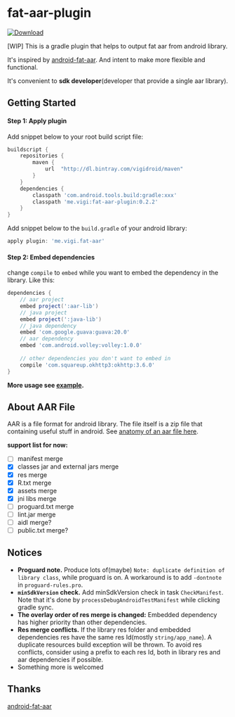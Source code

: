 # fat-aar-plugin

[ ![Download](https://api.bintray.com/packages/vigidroid/maven/fat-aar-plugin/images/download.svg) ](https://bintray.com/vigidroid/maven/fat-aar-plugin/_latestVersion)

[WIP] This is a gradle plugin that helps to output fat aar from android library.

It's inspired by [android-fat-aar](https://github.com/adwiv/android-fat-aar). And intent to make more flexible and functional.

It's convenient to **sdk developer**(developer that provide a single aar library).

## Getting Started

#### Step 1: Apply plugin

Add snippet below to your root build script file:

```gradle
buildscript {
    repositories {
        maven {
            url  "http://dl.bintray.com/vigidroid/maven"
        }
    }
    dependencies {
        classpath 'com.android.tools.build:gradle:xxx'
        classpath 'me.vigi:fat-aar-plugin:0.2.2'
    }
}
```

Add snippet below to the `build.gradle` of your android library:

```gradle
apply plugin: 'me.vigi.fat-aar'
```

#### Step 2: Embed dependencies

change `compile` to `embed` while you want to embed the dependency in the library. Like this:

```gradle
dependencies {
    // aar project
    embed project(':aar-lib')
    // java project
    embed project(':java-lib')
    // java dependency
    embed 'com.google.guava:guava:20.0'
    // aar dependency
    embed 'com.android.volley:volley:1.0.0'
  
    // other dependencies you don't want to embed in
    compile 'com.squareup.okhttp3:okhttp:3.6.0'
}
```

**More usage see [example](./example-android).**

## About AAR File

AAR is a file format for android library.
The file itself is a zip file that containing useful stuff in android.
See [anatomy of an aar file here](https://developer.android.com/studio/projects/android-library.html#aar-contents).

**support list for now:**

- [ ] manifest merge
- [x] classes jar and external jars merge
- [x] res merge
- [x] R.txt merge
- [x] assets merge
- [x] jni libs merge
- [ ] proguard.txt merge
- [ ] lint.jar merge
- [ ] aidl merge?
- [ ] public.txt merge?

## Notices

* **Proguard note.** Produce lots of(maybe) `Note: duplicate definition of library class`, while proguard is on. A workaround is to add `-dontnote` in `proguard-rules.pro`.
* **`minSdkVersion` check.** Add minSdkVersion check in task `CheckManifest`. Note that it's done by `processDebugAndroidTestManifest` while clicking gradle sync.
* **The overlay order of res merge is changed:** Embedded dependency has higher priority than other dependencies.
* **Res merge conflicts.** If the library res folder and embedded dependencies res have the same res Id(mostly `string/app_name`). A duplicate resources build exception will be thrown. To avoid res conflicts, consider using a prefix to each res Id, both in library res and aar dependencies if possible.
* Something more is welcomed

## Thanks
[android-fat-aar](https://github.com/adwiv/android-fat-aar)

